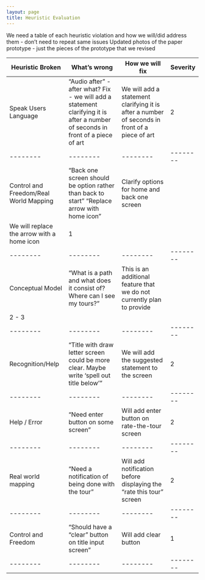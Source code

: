 ```yaml
---
layout: page
title: Heuristic Evaluation
---
```



We need a table of each heuristic violation and how we will/did address them - don’t need to repeat same issues
Updated photos of the paper prototype - just the pieces of the prototype that we revised 


| Heuristic Broken |  What’s wrong | How we will fix | Severity |
| -------- | -------- | -------- | -------- | 
| Speak Users Language | “Audio after” - after what? Fix - we will add a statement clarifying it is after a number of seconds in front of a piece of art  | We will add a statement clarifying it is after a number of seconds in front of a piece of art | 2 |
| -------- | -------- | -------- | -------- | 
| Control and Freedom/Real World Mapping | “Back one screen should be option rather than back to start”  “Replace arrow with home icon” | Clarify options for home and back one screen
We will replace the arrow with a home icon | 1 |
| -------- | -------- | -------- | -------- | 
| Conceptual Model | “What is a path and what does it consist of? Where can I see my tours?” | This is an additional feature that we do not currently plan to provide 
| 2 - 3 | 
| -------- | -------- | -------- | -------- | 
| Recognition/Help | “Title with draw letter screen could be more clear. Maybe write ‘spell out title below’” | We will add the suggested statement to the screen | 2 |
| -------- | -------- | -------- | -------- | 
| Help / Error | “Need enter button on some screen” | Will add enter button on rate-the-tour screen | 2 |
| -------- | -------- | -------- | -------- | 
| Real world mapping | “Need a notification of being done with the tour” | Will add notification before displaying the “rate this tour” screen | 2 |
| -------- | -------- | -------- | -------- | 
| Control and Freedom | “Should have a “clear” button on title input screen” | Will add clear button | 1 |
| -------- | -------- | -------- | -------- | 



